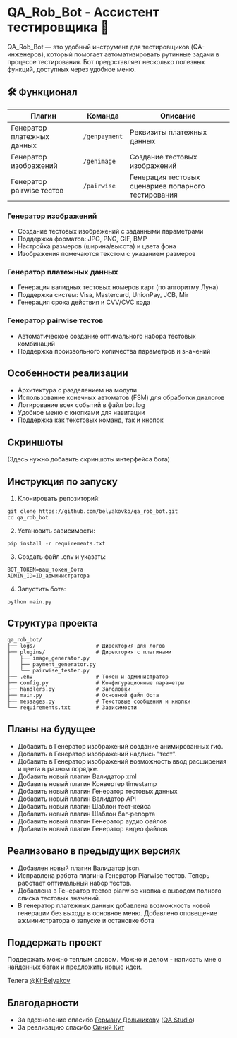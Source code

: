 # QA_Rob_Bot - Ассистент тестировщика 🤖

QA_Rob_Bot — это удобный инструмент для тестировщиков (QA-инженеров), который помогает автоматизировать рутинные задачи в процессе тестирования. Бот предоставляет несколько полезных функций, доступных через удобное меню.

## 🛠 Функционал

| Плагин          | Команда       | Описание                          |
|-----------------|--------------|-----------------------------------|
| Генератор платежных данных | `/genpayment` | Реквизиты платежных данных |
| Генератор изображений | `/genimage` | Создание тестовых изображений |
| Генератор pairwise тестов | `/pairwise`  | Генерация тестовых сценариев попарного тестирования |

### Генератор изображений

* Создание тестовых изображений с заданными параметрами
* Поддержка форматов: JPG, PNG, GIF, BMP
* Настройка размеров (ширина/высота) и цвета фона
* Изображения помечаются текстом с указанием размеров

### Генератор платежных данных

* Генерация валидных тестовых номеров карт (по алгоритму Луна)
* Поддержка систем: Visa, Mastercard, UnionPay, JCB, Mir
* Генерация срока действия и CVV/CVC кода

### Генератор pairwise тестов

* Автоматическое создание оптимального набора тестовых комбинаций
* Поддержка произвольного количества параметров и значений

## Особенности реализации

* Архитектура с разделением на модули
* Использование конечных автоматов (FSM) для обработки диалогов
* Логирование всех событий в файл bot.log
* Удобное меню с кнопками для навигации
* Поддержка как текстовых команд, так и кнопок

## Скриншоты

(Здесь нужно добавить скриншоты интерфейса бота)

## Инструкция по запуску

1. Клонировать репозиторий:
```
git clone https://github.com/belyakovko/qa_rob_bot.git
cd qa_rob_bot
```
2. Установить зависимости:
```
pip install -r requirements.txt
```
3. Создать файл .env и указать:
```
BOT_TOKEN=ваш_токен_бота
ADMIN_ID=ID_администратора
```
4. Запустить бота:
```
python main.py
```

## Структура проекта
```
qa_rob_bot/
├── logs/                   # Директория для логов
├── plugins/                # Директория с плагинами
│   ├── image_generator.py
│   ├── payment_generator.py
│   └── pairwise_tester.py
├── .env                    # Токен и администратор
├── config.py               # Конфигурационные параметры
├── handlers.py             # Заголовки
├── main.py                 # Основной файл бота
├── messages.py             # Текстовые сообщения и кнопки
└── requirements.txt        # Зависимости
```
## Планы на будущее

* Добавить в Генератор изображений создание анимированных гиф.
* Добавить в Генератор изображений надпись "тест".
* Добавить в Генератор изображений возможность ввод расширения и цвета в разном порядке. 
* Добавить новый плагин Валидатор xml
* Добавить новый плагин Конвертер timestamp
* Добавить новый плагин Генератор тестовых данных
* Добавить новый плагин Валидатор API
* Добавить новый плагин Шаблон тест-кейса
* Добавить новый плагин Шаблон баг-репорта
* Добавить новый плагин Генератор аудио файлов
* Добавить новый плагин Генератор видео файлов

## Реализовано в предыдущих версиях
* Добавлен новый плагин Валидатор json.
* Исправлена работа плагина Генератор Piarwise тестов. Теперь работает оптимальный набор тестов.
* Добавлена в Генератор тестов piarwise кнопка с выводом полного списка тестовых значений. 
* В генератор платежных данных добавлена возможность новой генерации без выхода в основное меню.
Добавлено оповещение ажминистратора о запуске и остановке бота

## Поддержать проект
Поддержать можно теплым словом. Можно и делом - написать мне о найденных багах и предложить новые идеи.

Телега [@KirBelyakov](https://t.me/KirBelyakov)

## Благодарности
* За вдохновение спасибо [Герману Дольникову](https://github.com/German-D) ([QA Studio](https://qa.studio/)) 
* За реализацию спасибо [Синий Кит](https://chat.deepseek.com/)